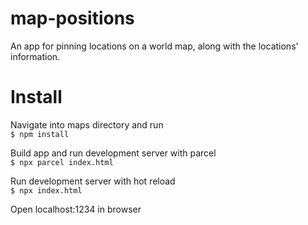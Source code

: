# map-positions
An app for pinning locations on a world map, along with the locations' information.

 # Install 
 Navigate into maps directory and run<br/>
 ```$ npm install```</br>
 
 Build app and run development server with parcel</br>
 ```$ npx parcel index.html```</br>
 
 Run development server with hot reload</br>
 ```$ npx index.html```
 
 Open localhost:1234 in browser
